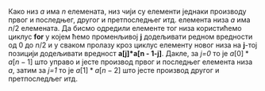 ﻿Како низ $a$ има $n$ елемената, низ чији су елементи једнаки производу првог и последњег, другог и претпоследњег итд. елемента низа $a$ има $n/2$ елемената.
Да бисмо одредили елементе тог низа користићемо циклус **for** у којем ћемо променљивој **ј** додељивати редном вредности од $0$ до $n/2$ и у сваком пролазу кроз циклус елементу новог низа на **ј**-тој позицији додељивати вредност **a[j]*a[n - 1-j]**. Дакле, за *ј=0* то је $a[0]*a[n - 1]$ што управо и јесте производ првог и последњег елемента низа $a$, затим за *ј=1* то је $a[1]*a[n - 2]$ што јесте производ другог и претпоследљег итд.
